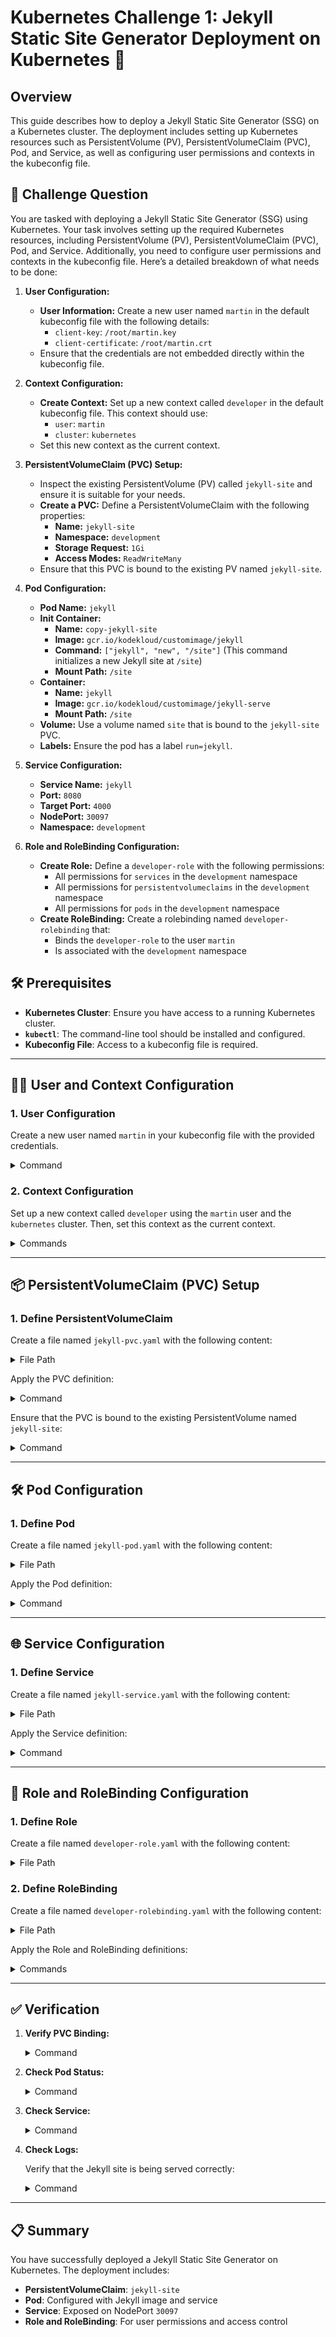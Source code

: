 # Kubernetes Challenge 1: Jekyll Static Site Generator Deployment on Kubernetes 🚀

## Overview

This guide describes how to deploy a Jekyll Static Site Generator (SSG) on a Kubernetes cluster. The deployment includes setting up Kubernetes resources such as PersistentVolume (PV), PersistentVolumeClaim (PVC), Pod, and Service, as well as configuring user permissions and contexts in the kubeconfig file.

## 🎯 Challenge Question

You are tasked with deploying a Jekyll Static Site Generator (SSG) using Kubernetes. Your task involves setting up the required Kubernetes resources, including PersistentVolume (PV), PersistentVolumeClaim (PVC), Pod, and Service. Additionally, you need to configure user permissions and contexts in the kubeconfig file. Here’s a detailed breakdown of what needs to be done:

1. **User Configuration:**
   - **User Information:** Create a new user named `martin` in the default kubeconfig file with the following details:
     - `client-key`: `/root/martin.key`
     - `client-certificate`: `/root/martin.crt`
   - Ensure that the credentials are not embedded directly within the kubeconfig file.

2. **Context Configuration:**
   - **Create Context:** Set up a new context called `developer` in the default kubeconfig file. This context should use:
     - `user`: `martin`
     - `cluster`: `kubernetes`
   - Set this new context as the current context.

3. **PersistentVolumeClaim (PVC) Setup:**
   - Inspect the existing PersistentVolume (PV) called `jekyll-site` and ensure it is suitable for your needs.
   - **Create a PVC:** Define a PersistentVolumeClaim with the following properties:
     - **Name:** `jekyll-site`
     - **Namespace:** `development`
     - **Storage Request:** `1Gi`
     - **Access Modes:** `ReadWriteMany`
   - Ensure that this PVC is bound to the existing PV named `jekyll-site`.

4. **Pod Configuration:**
   - **Pod Name:** `jekyll`
   - **Init Container:**
     - **Name:** `copy-jekyll-site`
     - **Image:** `gcr.io/kodekloud/customimage/jekyll`
     - **Command:** `["jekyll", "new", "/site"]` (This command initializes a new Jekyll site at `/site`)
     - **Mount Path:** `/site`
   - **Container:**
     - **Name:** `jekyll`
     - **Image:** `gcr.io/kodekloud/customimage/jekyll-serve`
     - **Mount Path:** `/site`
   - **Volume:** Use a volume named `site` that is bound to the `jekyll-site` PVC.
   - **Labels:** Ensure the pod has a label `run=jekyll`.

5. **Service Configuration:**
   - **Service Name:** `jekyll`
   - **Port:** `8080`
   - **Target Port:** `4000`
   - **NodePort:** `30097`
   - **Namespace:** `development`

6. **Role and RoleBinding Configuration:**
   - **Create Role:** Define a `developer-role` with the following permissions:
     - All permissions for `services` in the `development` namespace
     - All permissions for `persistentvolumeclaims` in the `development` namespace
     - All permissions for `pods` in the `development` namespace
   - **Create RoleBinding:** Create a rolebinding named `developer-rolebinding` that:
     - Binds the `developer-role` to the user `martin`
     - Is associated with the `development` namespace

## 🛠️ Prerequisites

- **Kubernetes Cluster**: Ensure you have access to a running Kubernetes cluster.
- **`kubectl`**: The command-line tool should be installed and configured.
- **Kubeconfig File**: Access to a kubeconfig file is required.

---

## 🧑‍💻 User and Context Configuration

### 1. User Configuration

Create a new user named `martin` in your kubeconfig file with the provided credentials.

<details>
<summary>Command</summary>

```sh
kubectl config set-credentials martin --client-key=/root/martin.key --client-certificate=/root/martin.crt
```

</details>

### 2. Context Configuration

Set up a new context called `developer` using the `martin` user and the `kubernetes` cluster. Then, set this context as the current context.

<details>
<summary>Commands</summary>

```sh
kubectl config set-context developer --user=martin --cluster=kubernetes
kubectl config use-context developer
```

</details>

---

## 📦 PersistentVolumeClaim (PVC) Setup

### 1. Define PersistentVolumeClaim

Create a file named `jekyll-pvc.yaml` with the following content:

<details>
<summary>File Path</summary>

- [jekyll-pvc.yaml](https://github.com/prudvikeshav/Kubernetes-Challenges/blob/work/Challange%201/jekyll-pvc.yaml)

</details>

Apply the PVC definition:

<details>
<summary>Command</summary>

```sh
kubectl apply -f jekyll-pvc.yaml
```

</details>

Ensure that the PVC is bound to the existing PersistentVolume named `jekyll-site`:

<details>
<summary>Command</summary>

```sh
kubectl get pvc -n development
```

</details>

---

## 🛠️ Pod Configuration

### 1. Define Pod

Create a file named `jekyll-pod.yaml` with the following content:

<details>
<summary>File Path</summary>

- [jekyll-pod.yaml](https://github.com/prudvikeshav/Kubernetes-Challenges/blob/work/Challange%201/jekyll-pod.yaml)

</details>

Apply the Pod definition:

<details>
<summary>Command</summary>

```sh
kubectl apply -f jekyll-pod.yaml
```

</details>

---

## 🌐 Service Configuration

### 1. Define Service

Create a file named `jekyll-service.yaml` with the following content:

<details>
<summary>File Path</summary>

- [jekyll-service.yaml](https://github.com/prudvikeshav/Kubernetes-Challenges/blob/work/Challange%201/jekyll-service.yaml)

</details>

Apply the Service definition:

<details>
<summary>Command</summary>

```sh
kubectl apply -f jekyll-service.yaml
```

</details>

---

## 🔐 Role and RoleBinding Configuration

### 1. Define Role

Create a file named `developer-role.yaml` with the following content:

<details>
<summary>File Path</summary>

- [developer-role.yaml](https://github.com/prudvikeshav/Kubernetes-Challenges/blob/work/Challange%201/developer-role.yaml)

</details>

### 2. Define RoleBinding

Create a file named `developer-rolebinding.yaml` with the following content:

<details>
<summary>File Path</summary>

- [developer-rolebinding.yaml](https://github.com/prudvikeshav/Kubernetes-Challenges/blob/work/Challange%201/developer-rolebinding.yaml)

</details>

Apply the Role and RoleBinding definitions:

<details>
<summary>Commands</summary>

```sh
kubectl apply -f developer-role.yaml
kubectl apply -f developer-rolebinding.yaml
```

</details>

---

## ✅ Verification

1. **Verify PVC Binding:**

   <details>
   <summary>Command</summary>

   ```sh
   kubectl get pvc -n development
   ```

   </details>

2. **Check Pod Status:**

   <details>
   <summary>Command</summary>

   ```sh
   kubectl get pods -n development
   ```

   Ensure the pod is running and has the `run=jekyll` label.
   </details>

3. **Check Service:**

   <details>
   <summary>Command</summary>

   ```sh
   kubectl get services -n development
   ```

   Ensure the service is exposed on NodePort `30097`.
   </details>

4. **Check Logs:**

   Verify that the Jekyll site is being served correctly:

   <details>
   <summary>Command</summary>

   ```sh
   kubectl logs -n development jekyll
   ```

   </details>

---

## 📋 Summary

You have successfully deployed a Jekyll Static Site Generator on Kubernetes. The deployment includes:

- **PersistentVolumeClaim**: `jekyll-site`
- **Pod**: Configured with Jekyll image and service
- **Service**: Exposed on NodePort `30097`
- **Role and RoleBinding**: For user permissions and access control


